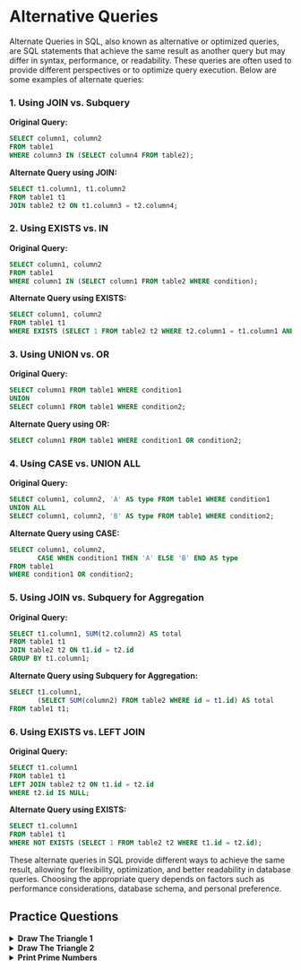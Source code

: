 #   Alternative Queries
Alternate Queries in SQL, also known as alternative or optimized queries, are SQL statements that achieve the same result as another query but may differ in syntax, performance, or readability. These queries are often used to provide different perspectives or to optimize query execution. Below are some examples of alternate queries:

### 1. Using JOIN vs. Subquery

**Original Query:**
```sql
SELECT column1, column2
FROM table1
WHERE column3 IN (SELECT column4 FROM table2);
```

**Alternate Query using JOIN:**
```sql
SELECT t1.column1, t1.column2
FROM table1 t1
JOIN table2 t2 ON t1.column3 = t2.column4;
```

### 2. Using EXISTS vs. IN

**Original Query:**
```sql
SELECT column1, column2
FROM table1
WHERE column1 IN (SELECT column1 FROM table2 WHERE condition);
```

**Alternate Query using EXISTS:**
```sql
SELECT column1, column2
FROM table1 t1
WHERE EXISTS (SELECT 1 FROM table2 t2 WHERE t2.column1 = t1.column1 AND condition);
```

### 3. Using UNION vs. OR

**Original Query:**
```sql
SELECT column1 FROM table1 WHERE condition1
UNION
SELECT column1 FROM table1 WHERE condition2;
```

**Alternate Query using OR:**
```sql
SELECT column1 FROM table1 WHERE condition1 OR condition2;
```

### 4. Using CASE vs. UNION ALL

**Original Query:**
```sql
SELECT column1, column2, 'A' AS type FROM table1 WHERE condition1
UNION ALL
SELECT column1, column2, 'B' AS type FROM table1 WHERE condition2;
```

**Alternate Query using CASE:**
```sql
SELECT column1, column2, 
       CASE WHEN condition1 THEN 'A' ELSE 'B' END AS type
FROM table1
WHERE condition1 OR condition2;
```

### 5. Using JOIN vs. Subquery for Aggregation

**Original Query:**
```sql
SELECT t1.column1, SUM(t2.column2) AS total
FROM table1 t1
JOIN table2 t2 ON t1.id = t2.id
GROUP BY t1.column1;
```

**Alternate Query using Subquery for Aggregation:**
```sql
SELECT t1.column1, 
       (SELECT SUM(column2) FROM table2 WHERE id = t1.id) AS total
FROM table1 t1;
```

### 6. Using EXISTS vs. LEFT JOIN

**Original Query:**
```sql
SELECT t1.column1
FROM table1 t1
LEFT JOIN table2 t2 ON t1.id = t2.id
WHERE t2.id IS NULL;
```

**Alternate Query using EXISTS:**
```sql
SELECT t1.column1
FROM table1 t1
WHERE NOT EXISTS (SELECT 1 FROM table2 t2 WHERE t1.id = t2.id);
```

These alternate queries in SQL provide different ways to achieve the same result, allowing for flexibility, optimization, and better readability in database queries. Choosing the appropriate query depends on factors such as performance considerations, database schema, and personal preference.

##  Practice Questions

<details>
<summary><b>Draw The Triangle 1</b></summary>

+ <details>
    <summary><b>Questions</b></summary>

   P(R) represents a pattern drawn by Julia in R rows. The following pattern represents P(5):
    ```
    * * * * * 
    * * * * 
    * * * 
    * * 
    *
    ```
    Write a query to print the pattern P(20).

   </details>
+ <details>
    <summary><b>Code</b></summary>
    
    ```sql
    WITH RECURSIVE asterisks AS
        (SELECT cast('*' AS char(39)) AS STR
        UNION ALL SELECT concat(STR, ' *') AS STR
        FROM asterisks
        LIMIT 20)
    SELECT STR
    FROM asterisks
    ORDER BY STR DESC;

    ```
   </details>
</details>


<details>
<summary><b>Draw The Triangle 2</b></summary>

+ <details>
    <summary><b>Questions</b></summary>

   P(R) represents a pattern drawn by Julia in R rows. The following pattern represents P(5):
    ```
    * 
    * * 
    * * * 
    * * * * 
    * * * * *
    ```
    Write a query to print the pattern P(20).

   </details>
+ <details>
    <summary><b>Code</b></summary>
    
    ```sql
    WITH RECURSIVE asterisks AS
        (SELECT cast('*' AS char(39)) AS STR
        UNION ALL SELECT concat(STR, ' *') AS STR
        FROM asterisks
        LIMIT 20)
    SELECT STR
    FROM asterisks
    ORDER BY STR;

    ```
   </details>
</details>

<details>
<summary><b>Print Prime Numbers</b></summary>

+ <details>
    <summary><b>Questions</b></summary>

   Write a query to print all prime numbers less than or equal to 1000. Print your result on a single line, and use the ampersand (&) character as your separator (instead of a space).

   For example, the output for all prime numbers <= 10 would be:
   
   ```
   2&3&5&7
   ```

   </details>
+ <details>
    <summary><b>Code</b></summary>
    
    ```sql

    ```
   </details>
</details>